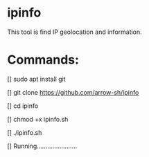 # ipinfo
This tool is find IP geolocation and information.

# Commands:

[] sudo apt install git

[] git clone https://github.com/arrow-sh/ipinfo

[] cd ipinfo

[] chmod +x ipinfo.sh

[] ./ipinfo.sh

[] Running.......................
